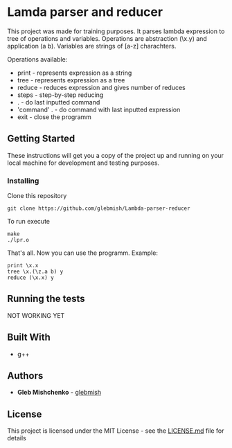 # Lamda parser and reducer

This project was made for training purposes. It parses lambda expression to tree of operations and variables.
Operations are abstraction (\x.y) and application (a b). Variables are strings of [a-z] charachters. 

Operations available:
* print - represents expression as a string
* tree - represents expression as a tree
* reduce - reduces expression and gives number of reduces
* steps - step-by-step reducing
* . - do last inputted command
* 'command' . - do command with last inputted expression
* exit - close the programm


## Getting Started

These instructions will get you a copy of the project up and running on your local machine for development and testing purposes.

### Installing

Clone this repository
```
git clone https://github.com/glebmish/Lambda-parser-reducer

```

To run execute
```
make
./lpr.o
```

That's all. Now you can use the programm.
Example:
```
print \x.x
tree \x.(\z.a b) y
reduce (\x.x) y
```

## Running the tests
NOT WORKING YET

## Built With

* g++

## Authors

* **Gleb Mishchenko** - [glebmish](https://github.com/glebmish/)

## License

This project is licensed under the MIT License - see the [LICENSE.md](LICENSE.md) file for details
